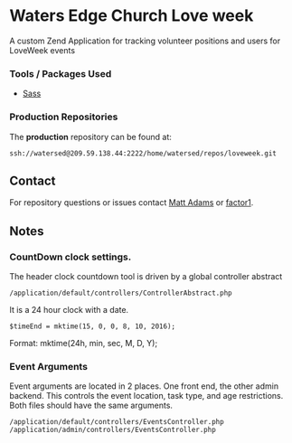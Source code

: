 # Waters Edge Church Love week
A custom Zend Application for tracking volunteer positions and users for LoveWeek events


### Tools / Packages Used
- [Sass](http://sass-lang.com/)


### Production Repositories

The **production** repository can be found at:
```
ssh://watersed@209.59.138.44:2222/home/watersed/repos/loveweek.git
```

## Contact
For repository questions or issues contact [Matt Adams](mailto:matt@factor1studios.com) or
[factor1](http://factor1studios.com).


## Notes 
### CountDown clock settings. 

The header clock countdown tool is driven by a global controller abstract
```
/application/default/controllers/ControllerAbstract.php
```

It is a 24 hour clock with a date. 
```
$timeEnd = mktime(15, 0, 0, 8, 10, 2016);
```
Format: mktime(24h, min, sec, M, D, Y);



### Event Arguments
Event arguments are located in 2 places. One front end, the other admin backend.  This controls the event location, task type, and age restrictions. Both files should have the same arguments. 
 ```
/application/default/controllers/EventsController.php
/application/admin/controllers/EventsController.php
```

